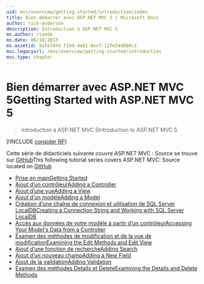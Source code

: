 ```yaml
---
uid: mvc/overview/getting-started/introduction/index
title: Bien démarrer avec ASP.NET MVC 5 | Microsoft Docs
author: rick-anderson
description: Introduction à ASP.NET MVC 5
ms.author: riande
ms.date: 06/10/2013
ms.assetid: 9afe7454-f1bd-4e81-8ecf-12fe54d080c1
msc.legacyurl: /mvc/overview/getting-started/introduction
msc.type: chapter
---
```

<a name="getting-started-with-aspnet-mvc-5"></a><span data-ttu-id="54bfc-103">Bien démarrer avec ASP.NET MVC 5</span><span class="sxs-lookup"><span data-stu-id="54bfc-103">Getting Started with ASP.NET MVC 5</span></span>
====================
> <span data-ttu-id="54bfc-104">Introduction à ASP.NET MVC 5</span><span class="sxs-lookup"><span data-stu-id="54bfc-104">Introduction to ASP.NET MVC 5</span></span>

[!INCLUDE [consider RP](../../../../includes/razor.md)]

<span data-ttu-id="54bfc-105">Cette série de didacticiels suivante couvre ASP.NET MVC : Source se trouve sur [GitHub](https://github.com/aspnet/Docs/tree/master/aspnet/mvc/overview/getting-started/introduction/sample/MvcMovie/MvcMovie)</span><span class="sxs-lookup"><span data-stu-id="54bfc-105">This following tutorial series covers ASP.NET MVC: Source located on [GitHub](https://github.com/aspnet/Docs/tree/master/aspnet/mvc/overview/getting-started/introduction/sample/MvcMovie/MvcMovie)</span></span>

- [<span data-ttu-id="54bfc-106">Prise en main</span><span class="sxs-lookup"><span data-stu-id="54bfc-106">Getting Started</span></span>](getting-started.md)
- [<span data-ttu-id="54bfc-107">Ajout d’un contrôleur</span><span class="sxs-lookup"><span data-stu-id="54bfc-107">Adding a Controller</span></span>](adding-a-controller.md)
- [<span data-ttu-id="54bfc-108">Ajout d’une vue</span><span class="sxs-lookup"><span data-stu-id="54bfc-108">Adding a View</span></span>](adding-a-view.md)
- [<span data-ttu-id="54bfc-109">Ajout d’un modèle</span><span class="sxs-lookup"><span data-stu-id="54bfc-109">Adding a Model</span></span>](adding-a-model.md)
- [<span data-ttu-id="54bfc-110">Création d’une chaîne de connexion et utilisation de SQL Server LocalDB</span><span class="sxs-lookup"><span data-stu-id="54bfc-110">Creating a Connection String and Working with SQL Server LocalDB</span></span>](creating-a-connection-string.md)
- [<span data-ttu-id="54bfc-111">Accès aux données de votre modèle à partir d’un contrôleur</span><span class="sxs-lookup"><span data-stu-id="54bfc-111">Accessing Your Model's Data from a Controller</span></span>](accessing-your-models-data-from-a-controller.md)
- [<span data-ttu-id="54bfc-112">Examen des méthodes de modification et de la vue de modification</span><span class="sxs-lookup"><span data-stu-id="54bfc-112">Examining the Edit Methods and Edit View</span></span>](examining-the-edit-methods-and-edit-view.md)
- [<span data-ttu-id="54bfc-113">Ajout d’une fonction de recherche</span><span class="sxs-lookup"><span data-stu-id="54bfc-113">Adding Search</span></span>](adding-search.md)
- [<span data-ttu-id="54bfc-114">Ajout d’un nouveau champ</span><span class="sxs-lookup"><span data-stu-id="54bfc-114">Adding a New Field</span></span>](adding-a-new-field.md)
- [<span data-ttu-id="54bfc-115">Ajout de la validation</span><span class="sxs-lookup"><span data-stu-id="54bfc-115">Adding Validation</span></span>](adding-validation.md)
- [<span data-ttu-id="54bfc-116">Examen des méthodes Details et Delete</span><span class="sxs-lookup"><span data-stu-id="54bfc-116">Examining the Details and Delete Methods</span></span>](examining-the-details-and-delete-methods.md)
